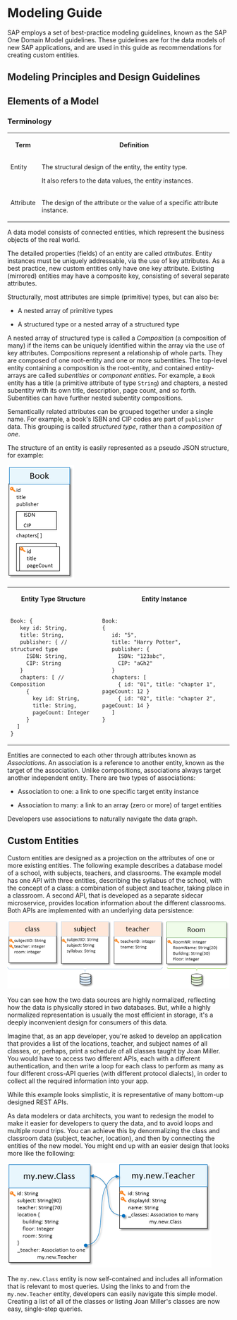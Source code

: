 <!-- loio5e0bb49f4d52434bb8377e06dda72c75 -->

# Modeling Guide

SAP employs a set of best-practice modeling guidelines, known as the SAP One Domain Model guidelines. These guidelines are for the data models of new SAP applications, and are used in this guide as recommendations for creating custom entities.

<a name="loioc354e55333e8433ab67ea6a02010f396"/>

<!-- loioc354e55333e8433ab67ea6a02010f396 -->

## Modeling Principles and Design Guidelines



<a name="loioc354e55333e8433ab67ea6a02010f396__section_ywq_mvb_bvb"/>

## Elements of a Model



### Terminology


<table>
<tr>
<th valign="top">

Term

</th>
<th valign="top">

Definition

</th>
</tr>
<tr>
<td valign="top">

Entity

</td>
<td valign="top">

The structural design of the entity, the entity type.

It also refers to the data values, the entity instances.

</td>
</tr>
<tr>
<td valign="top">

Attribute

</td>
<td valign="top">

The design of the attribute or the value of a specific attribute instance.

</td>
</tr>
</table>

A data model consists of connected entities, which represent the business objects of the real world.

The detailed properties \(fields\) of an entity are called *attributes*. Entity instances must be uniquely addressable, via the use of key attributes. As a best practice, new custom entities only have one key attribute. Existing \(mirrored\) entities may have a composite key, consisting of several separate attributes.

Structurally, most attributes are simple \(primitive\) types, but can also be:

-   A nested array of primitive types

-   A structured type or a nested array of a structured type


A nested array of structured type is called a *Composition* \(a composition of many\) if the items can be uniquely identified within the array via the use of key attributes. Compositions represent a relationship of whole parts. They are composed of one root-entity and one or more subentities. The top-level entity containing a composition is the root-entity, and contained entity-arrays are called *subentities* or *component entities*. For example, a `Book` entity has a title \(a primitive attribute of type `String`\) and chapters, a nested subentity with its own title, description, page count, and so forth. Subentities can have further nested subentity compositions.

Semantically related attributes can be grouped together under a single name. For example, a book's ISBN and CIP codes are part of `publisher` data. This grouping is called *structured type*, rather than a *composition of one*.

The structure of an entity is easily represented as a pseudo JSON structure, for example:

![](images/Elements_of_Modeling_4eb2b4b.png)


<table>
<tr>
<th valign="top">

Entity Type Structure

</th>
<th valign="top">

Entity Instance

</th>
</tr>
<tr>
<td valign="top">

```
Book: {
   key id: String,
   title: String,
   publisher: { // structured type
     ISDN: String,
     CIP: String
   }
   chapters: [ // Composition
     { 
       key id: String,
       title: String,
       pageCount: Integer
     }
  ]
}

```



</td>
<td valign="top">

```
Book: 
{
   id: "5",
   title: "Harry Potter",
   publisher: {
     ISDN: "123abc",
     CIP: "aGh2"
   }
   chapters: [
     { id: "01", title: "chapter 1", pageCount: 12 }
     { id: "02", title: "chapter 2", pageCount: 14 }
   ]
}

```



</td>
</tr>
</table>

Entities are connected to each other through attributes known as *Associations*. An association is a reference to another entity, known as the target of the association. Unlike compositions, associations always target another independent entity. There are two types of associations:

-   Association to one: a link to one specific target entity instance

-   Association to many: a link to an array \(zero or more\) of target entities


Developers use associations to naturally navigate the data graph.



<a name="loioc354e55333e8433ab67ea6a02010f396__section_zz1_1wb_bvb"/>

## Custom Entities

Custom entities are designed as a projection on the attributes of one or more existing entities. The following example describes a database model of a school, with subjects, teachers, and classrooms. The example model has one API with three entities, describing the syllabus of the school, with the concept of a class: a combination of subject and teacher, taking place in a classroom. A second API, that is developed as a separate sidecar microservice, provides location information about the different classrooms. Both APIs are implemented with an underlying data persistence:

![](images/Modeling_Example_1_683b7f3.png)

You can see how the two data sources are highly normalized, reflecting how the data is physically stored in two databases. But, while a highly normalized representation is usually the most efficient in storage, it's a deeply inconvenient design for consumers of this data.

Imagine that, as an app developer, you're asked to develop an application that provides a list of the locations, teacher, and subject names of all classes, or, perhaps, print a schedule of all classes taught by Joan Miller. You would have to access two different APIs, each with a different authentication, and then write a loop for each class to perform as many as four different cross-API queries \(with different protocol dialects\), in order to collect all the required information into your app.

While this example looks simplistic, it is representative of many bottom-up designed REST APIs.

As data modelers or data architects, you want to redesign the model to make it easier for developers to query the data, and to avoid loops and multiple round trips. You can achieve this by denormalizing the class and classroom data \(subject, teacher, location\), and then by connecting the entities of the new model. You might end up with an easier design that looks more like the following:

![](images/Modeling_Example_3_213d452.png)

The `my.new.Class` entity is now self-contained and includes all information that is relevant to most queries. Using the links to and from the `my.new.Teacher` entity, developers can easily navigate this simple model. Creating a list of all of the classes or listing Joan Miller's classes are now easy, single-step queries.

